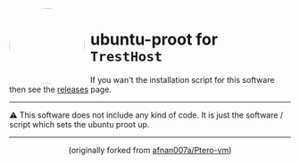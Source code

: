 <img width="135" height="135" align="left" style="float: left; margin: 0 10px 0 0; border-radius: 50%;" src="https://cdn.discordapp.com/attachments/971049189377179718/1154840028124549230/logo_new_rounded.png">

# ubuntu-proot for ``TrestHost``
If you wan't the installation script for this software then see the [releases](https://github.com/tresthost/ubuntu-proot/releases) page.

---

<p align="left">⚠️ This software does not include any kind of code. It is just the software / script which sets the ubuntu proot up.</p>

---

<p align="center">(originally forked from <a href="https://github.com/afnan007a/Ptero-vm">afnan007a/Ptero-vm</a>)</p>

